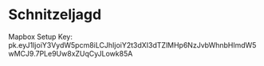 # Schnitzeljagd

Mapbox Setup Key:
pk.eyJ1IjoiY3VydW5pcm8iLCJhIjoiY2t3dXI3dTZlMHp6NzJvbWhnbHlmdW5wMCJ9.7PLe9Uw8xZUqCyJLowk85A